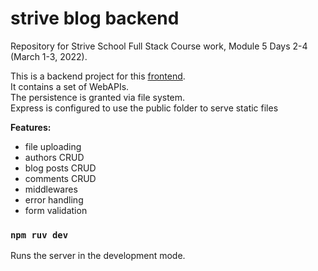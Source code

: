 # strive blog backend
Repository for Strive School Full Stack Course work, Module 5 Days 2-4 (March 1-3, 2022).

This is a backend project for this [frontend](https://github.com/julita-wilczek/strive-blog-frontend).\
It contains a set of WebAPIs.\
The persistence is granted via file system.\
Express is configured to use the public folder to serve static files


**Features:**
- file uploading
- authors CRUD
- blog posts CRUD
- comments CRUD
- middlewares
- error handling
- form validation


### `npm ruv dev`

Runs the server in the development mode.

 
